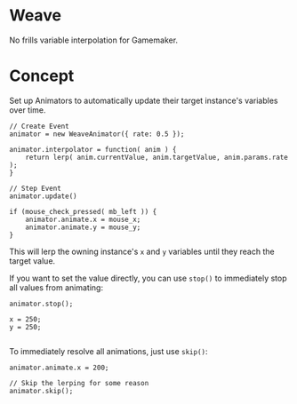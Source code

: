# Weave
No frills variable interpolation for Gamemaker.

# Concept
Set up Animators to automatically update their target instance's variables over time.

```
// Create Event
animator = new WeaveAnimator({ rate: 0.5 });

animator.interpolator = function( anim ) {
    return lerp( anim.currentValue, anim.targetValue, anim.params.rate );
}
```

```
// Step Event
animator.update()

if (mouse_check_pressed( mb_left )) {
    animator.animate.x = mouse_x;
    animator.animate.y = mouse_y;
}
```

This will lerp the owning instance's `x` and `y` variables until they reach the target value.

If you want to set the value directly, you can use `stop()` to immediately stop all values from animating:

```
animator.stop();

x = 250;
y = 250;


```

To immediately resolve all animations, just use `skip()`:

```
animator.animate.x = 200;

// Skip the lerping for some reason
animator.skip();
```






